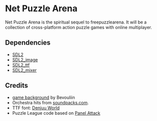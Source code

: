 Net Puzzle Arena
================

Net Puzzle Arena is the spiritual sequel to freepuzzlearena. It will be a collection of cross-platform action puzzle games with online multiplayer.

Dependencies
--------------
- [SDL2](https://www.libsdl.org/)
- [SDL2_image](https://www.libsdl.org/projects/SDL_image/)
- [SDL2_ttf](https://www.libsdl.org/projects/SDL_ttf/)
- [SDL2_mixer](https://www.libsdl.org/projects/SDL_mixer/)

Credits
-------
- [game background](http://opengameart.org/content/bevouliin-free-game-background-for-game-developers) by Bevouliin
- Orchestra hits from [soundpacks.com](http://soundpacks.com/free-sound-packs/orchestral-hits-sound-pack/).
- TTF font: [Denjuu World](http://fontstruct.com/fontstructions/show/1106034/denjuu_world)
- Puzzle League code based on [Panel Attack](https://github.com/sharpobject/panel-attack)
